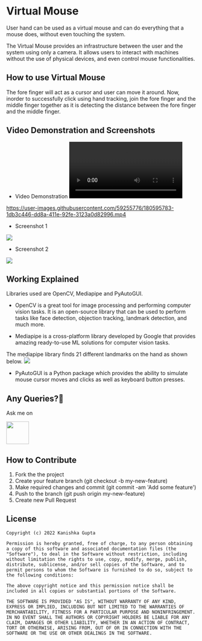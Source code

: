 # Virtual Mouse
User hand can be used as a virtual mouse and can do everything that a mouse does, without even touching the system.

The Virtual Mouse provides an infrastructure between the user and the system using only a camera. It allows users to interact with machines without the use of physical devices, and even control mouse functionalities.

## How to use Virtual Mouse
The fore finger will act as a cursor and user can move it around. Now, inorder to successfully click using hand tracking, join the fore finger and the middle finger together as it is detecting the distance between the fore finger and the middle finger.

## Video Demonstration and Screenshots
* Video Demonstration
<video src="https://user-images.githubusercontent.com/59255776/180595272-044b9f59-0142-4c6a-9044-094235945b35.mp4" > </video>
 

https://user-images.githubusercontent.com/59255776/180595783-1db3c446-dd8a-411e-92fe-3123a0d82996.mp4


* Screenshot 1
 <img src="https://user-images.githubusercontent.com/59255776/180595288-a682e59e-220c-4233-ad55-6c5e184e3b7e.png"  >


* Screenshot 2
<img src="https://user-images.githubusercontent.com/59255776/180595285-af8716e5-a51f-4c04-86fd-f10396f144f7.png"  >

## Working Explained
Libraries used are OpenCV, Mediapipe and PyAutoGUI.

* OpenCV is a great tool for image processing and performing computer vision tasks. It is an open-source library that can be used to perform tasks like face detection, objection tracking, landmark detection, and much more.

* Mediapipe is a cross-platform library developed by Google that provides amazing ready-to-use ML solutions for computer vision tasks.

The mediapipe library finds 21 different landmarks on the hand as shown below.
<img src="https://user-images.githubusercontent.com/59255776/180431283-54ba9d3c-253f-48e8-b705-367b7d9cb90c.png">


* PyAutoGUI is a Python package which provides the ability to simulate mouse cursor moves and clicks as well as keyboard button presses.

## Any Queries?🤔
 
 Ask me on 
 
<a href="https://www.linkedin.com/in/thekanishkagupta/"><img src="https://user-images.githubusercontent.com/35039342/55471530-94b34280-5627-11e9-8c0e-6fe86a8406d6.png" width="60"></a>


## How to Contribute
1. Fork the the project
2. Create your feature branch (git checkout -b my-new-feature)
3. Make required changes and commit (git commit -am 'Add some feature')
4. Push to the branch (git push origin my-new-feature)
5. Create new Pull Request

## License

    Copyright (c) 2022 Kanishka Gupta
    
    Permission is hereby granted, free of charge, to any person obtaining a copy of this software and associated documentation files (the "Software"), to deal in the Software without restriction, including without limitation the rights to use, copy, modify, merge, publish, distribute, sublicense, and/or sell copies of the Software, and to permit persons to whom the Software is furnished to do so, subject to the following conditions:
    
    The above copyright notice and this permission notice shall be included in all copies or substantial portions of the Software.
    
    THE SOFTWARE IS PROVIDED "AS IS", WITHOUT WARRANTY OF ANY KIND, EXPRESS OR IMPLIED, INCLUDING BUT NOT LIMITED TO THE WARRANTIES OF MERCHANTABILITY, FITNESS FOR A PARTICULAR PURPOSE AND NONINFRINGEMENT. IN NO EVENT SHALL THE AUTHORS OR COPYRIGHT HOLDERS BE LIABLE FOR ANY CLAIM, DAMAGES OR OTHER LIABILITY, WHETHER IN AN ACTION OF CONTRACT, TORT OR OTHERWISE, ARISING FROM, OUT OF OR IN CONNECTION WITH THE SOFTWARE OR THE USE OR OTHER DEALINGS IN THE SOFTWARE.

